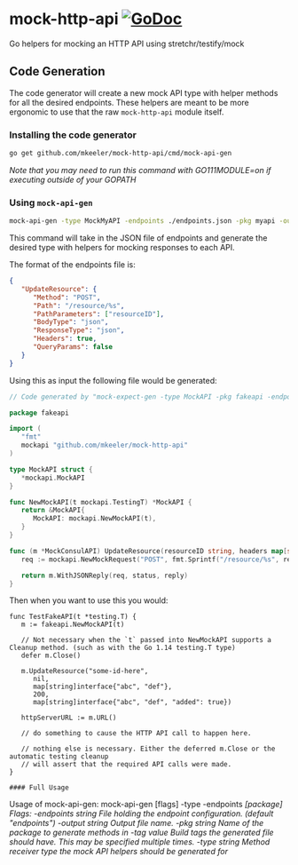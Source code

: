 # mock-http-api [![GoDoc](https://godoc.org/github.com/mkeeler/mock-http-api?status.svg)](https://pkg.go.dev/github.com/mkeeler/mock-http-api)
Go helpers for mocking an HTTP API using stretchr/testify/mock

## Code Generation

The code generator will create a new mock API type with helper methods for all the desired endpoints. These helpers
are meant to be more ergonomic to use that the raw `mock-http-api` module itself.

### Installing the code generator

```sh
go get github.com/mkeeler/mock-http-api/cmd/mock-api-gen
```

_Note that you may need to run this command with GO111MODULE=on if executing outside of your GOPATH_

### Using `mock-api-gen`

```sh
mock-api-gen -type MockMyAPI -endpoints ./endpoints.json -pkg myapi -output api.helpers.go
```

This command will take in the JSON file of endpoints and generate the desired type with helpers for mocking responses to each API.

The format of the endpoints file is:

```json
{
   "UpdateResource": {
      "Method": "POST",
      "Path": "/resource/%s",
      "PathParameters": ["resourceID"],
      "BodyType": "json",
      "ResponseType": "json",
      "Headers": true,
      "QueryParams": false
   }
}
```

Using this as input the following file would be generated:

```go
// Code generated by "mock-expect-gen -type MockAPI -pkg fakeapi -endpoints endpoints.json -output ./api.go"; DO NOT EDIT.

package fakeapi

import (
   "fmt"
   mockapi "github.com/mkeeler/mock-http-api"
)

type MockAPI struct {
   *mockapi.MockAPI
}

func NewMockAPI(t mockapi.TestingT) *MockAPI {
   return &MockAPI{
      MockAPI: mockapi.NewMockAPI(t),
   }
}

func (m *MockConsulAPI) UpdateResource(resourceID string, headers map[string]string, body map[string]interface{}, status int, reply interface{}) *mockapi.MockAPICall {
   req := mockapi.NewMockRequest("POST", fmt.Sprintf("/resource/%s", resourceID)).WithBody(body).WithHeaders(headers)

   return m.WithJSONReply(req, status, reply)
}
```

Then when you want to use this you would:

```
func TestFakeAPI(t *testing.T) {
   m := fakeapi.NewMockAPI(t)
   
   // Not necessary when the `t` passed into NewMockAPI supports a Cleanup method. (such as with the Go 1.14 testing.T type)
   defer m.Close()
   
   m.UpdateResource("some-id-here", 
      nil, 
      map[string]interface{"abc", "def"}, 
      200, 
      map[string]interface{"abc", "def", "added": true})
   
   httpServerURL := m.URL()
   
   // do something to cause the HTTP API call to happen here.
   
   // nothing else is necessary. Either the deferred m.Close or the automatic testing cleanup 
   // will assert that the required API calls were made.
}
 
#### Full Usage

```
Usage of mock-api-gen:
        mock-api-gen [flags] -type <type name> -endpoints <var name> [package]
Flags:
  -endpoints string
        File holding the endpoint configuration. (default "endpoints")
  -output string
        Output file name.
  -pkg string
        Name of the package to generate methods in
  -tag value
        Build tags the generated file should have. This may be specified multiple times.
  -type string
        Method receiver type the mock API helpers should be generated for
```